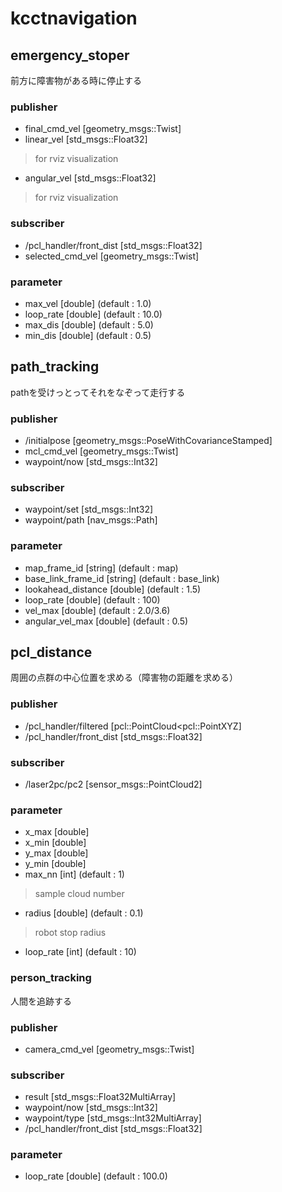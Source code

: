 # kcctnavigation
## emergency_stoper
前方に障害物がある時に停止する
### publisher
* final_cmd_vel [geometry_msgs::Twist]
* linear_vel [std_msgs::Float32]
> for rviz visualization
* angular_vel [std_msgs::Float32]
> for rviz visualization
### subscriber
* /pcl_handler/front_dist [std_msgs::Float32]
* selected_cmd_vel [geometry_msgs::Twist]
### parameter
* max_vel [double] (default : 1.0)
* loop_rate [double] (default : 10.0)
* max_dis [double] (default : 5.0)
* min_dis [double] (default : 0.5)


## path_tracking
pathを受けっとってそれをなぞって走行する
### publisher
* /initialpose [geometry_msgs::PoseWithCovarianceStamped]
* mcl_cmd_vel [geometry_msgs::Twist]
* waypoint/now [std_msgs::Int32]
### subscriber
* waypoint/set [std_msgs::Int32]
* waypoint/path [nav_msgs::Path]
### parameter
* map_frame_id [string] (default : map)
* base_link_frame_id [string] (default : base_link)
* lookahead_distance [double] (default : 1.5)
* loop_rate [double] (default : 100)
* vel_max [double] (default : 2.0/3.6)
* angular_vel_max [double] (default : 0.5)


## pcl_distance
周囲の点群の中心位置を求める（障害物の距離を求める）
### publisher
* /pcl_handler/filtered [pcl::PointCloud<pcl::PointXYZ]
* /pcl_handler/front_dist [std_msgs::Float32]
### subscriber
* /laser2pc/pc2 [sensor_msgs::PointCloud2]
### parameter
* x_max [double]
* x_min [double]
* y_max [double]
* y_min [double]
* max_nn [int] (default : 1)
> sample cloud number
* radius [double] (default : 0.1)
> robot stop radius
* loop_rate [int] (default : 10)


### person_tracking
人間を追跡する
### publisher
* camera_cmd_vel [geometry_msgs::Twist]
### subscriber
* result [std_msgs::Float32MultiArray]
* waypoint/now [std_msgs::Int32]
* waypoint/type [std_msgs::Int32MultiArray]
* /pcl_handler/front_dist [std_msgs::Float32]
### parameter
* loop_rate [double] (default : 100.0)